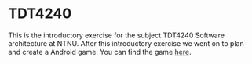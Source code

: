 # TDT4240
This is the introductory exercise for the subject TDT4240 Software architecture at NTNU. After this introductory exercise we went on to plan and create a Android game. You can find the game [here](https://github.com/andereld/progark).
